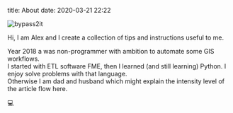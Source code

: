 title: About
date: 2020-03-21 22:22

![bypass2it][nicepicture]

Hi, I am Alex and I create a collection of tips and instructions useful to me.<br />

Year 2018 a was non-programmer with ambition to automate some GIS workflows. <br />
I started with ETL software FME, then I learned (and still learning) Python. I enjoy solve problems with that language. <br />
Otherwise I am dad and husband which might explain the intensity level of the article flow here. <br />


💻


[nicepicture]: {static}/images/profile.jpg